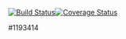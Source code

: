 [![Build Status](https://travis-ci.com/diegopiola/assignment2_tos.svg?branch=develop)](https://travis-ci.com/diegopiola/assignment2_tos)[![Coverage Status](https://coveralls.io/repos/github/diegopiola/assignment2_tos/badge.svg?branch=develop)](https://coveralls.io/github/diegopiola/assignment2_tos?branch=develop)

#1193414
